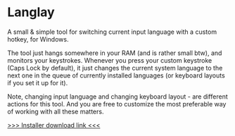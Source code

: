 # Langlay
A small & simple tool for switching current input language with a custom hotkey, for Windows.

The tool just hangs somewhere in your RAM (and is rather small btw), and monitors your keystrokes.
Whenever you press your custom keystroke (Caps Lock by default), it just changes the current system language to the next one in the queue of currently installed languages (or keyboard layouts if you set it up for it).

Note, changing input language and changing keyboard layout - are different actions for this tool. And you are free to customize the most preferable way of working with all these matters.

[>>> Installer download link <<<](https://github.com/estorski/langlay/releases/download/v1.0/Langwitch.msi)
